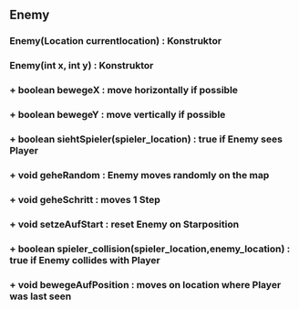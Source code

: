 <h2>Enemy</h2>
<h3>Enemy(Location currentlocation) : Konstruktor</h3>
<h3>Enemy(int x, int y) : Konstruktor</h3>
<h3>+ boolean bewegeX : move horizontally if possible</h3>
<h3>+ boolean bewegeY : move vertically if possible </h3>
<h3>+ boolean siehtSpieler(spieler_location) : true if Enemy sees Player</h3>
<h3>+ void geheRandom : Enemy moves randomly on the map</h3>
<h3>+ void geheSchritt : moves 1 Step</h3>
<h3>+ void setzeAufStart : reset Enemy on Starposition</h3>
<h3>+ boolean spieler_collision(spieler_location,enemy_location) : true if Enemy collides with Player</h3>
<h3>+ void bewegeAufPosition : moves on location where Player was last seen</h3>
